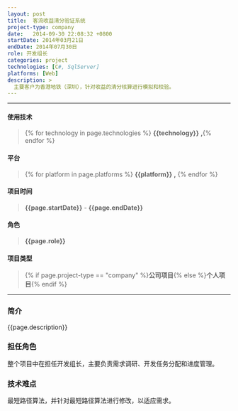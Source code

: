 ```yaml
---
layout: post
title:  客流收益清分验证系统
project-type: company
date:   2014-09-30 22:08:32 +0800
startDate: 2014年03月21日
endDate: 2014年07月30日
role: 开发组长
categories: project
technologies: [C#, SqlServer]
platforms: [Web]
description: >
  主要客户为香港地铁（深圳），针对收益的清分核算进行模拟和校验。
---
```

***

#### 使用技术
> {% for technology in page.technologies %} __{{technology}}__ __,__{% endfor %}

#### 平台
> {% for platform in page.platforms %} __{{platform}}__ __,__ {% endfor %}

#### 项目时间
> __{{page.startDate}}__ - __{{page.endDate}}__

#### 角色
> __{{page.role}}__

#### 项目类型
> {% if page.project-type == "company" %}__公司项目__{% else %}__个人项目__{% endif %}

***

### 简介
{{page.description}}

### 担任角色
整个项目中在担任开发组长，主要负责需求调研、开发任务分配和进度管理。

### 技术难点
最短路径算法，并针对最短路径算法进行修改，以适应需求。
